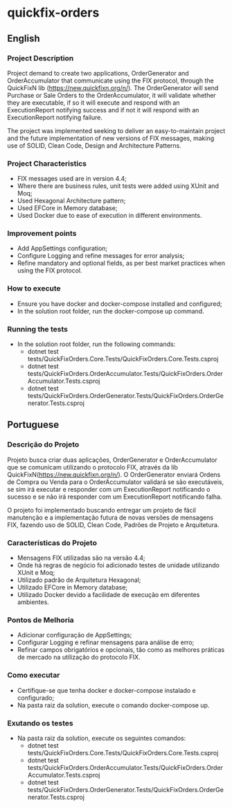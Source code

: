 # quickfix-orders

## English
### Project Description
Project demand to create two applications, OrderGenerator and OrderAccumulator that communicate using the FIX protocol, through the QuickFixN lib (https://new.quickfixn.org/n/).
The OrderGenerator will send Purchase or Sale Orders to the OrderAccumulator, it will validate whether they are executable, if so it will execute and respond with an ExecutionReport notifying success and if not it will respond with an ExecutionReport notifying failure.

The project was implemented seeking to deliver an easy-to-maintain project and the future implementation of new versions of FIX messages, making use of SOLID, Clean Code, Design and Architecture Patterns.

### Project Characteristics
* FIX messages used are in version 4.4;
* Where there are business rules, unit tests were added using XUnit and Moq;
* Used Hexagonal Architecture pattern;
* Used EFCore in Memory database;
* Used Docker due to ease of execution in different environments.

### Improvement points
* Add AppSettings configuration;
* Configure Logging and refine messages for error analysis;
* Refine mandatory and optional fields, as per best market practices when using the FIX protocol.

### How to execute
* Ensure you have docker and docker-compose installed and configured;
* In the solution root folder, run the docker-compose up command.

### Running the tests
* In the solution root folder, run the following commands:
    * dotnet test tests/QuickFixOrders.Core.Tests/QuickFixOrders.Core.Tests.csproj
    * dotnet test tests/QuickFixOrders.OrderAccumulator.Tests/QuickFixOrders.OrderAccumulator.Tests.csproj
    * dotnet test tests/QuickFixOrders.OrderGenerator.Tests/QuickFixOrders.OrderGenerator.Tests.csproj

## Portuguese
### Descrição do Projeto

Projeto busca criar duas aplicações, OrderGenerator e OrderAccumulator que se comunicam utilizando o protocolo FIX, através da lib QuickFixN(https://new.quickfixn.org/n/).
O OrderGenerator enviará Ordens de Compra ou Venda para o OrderAccumulator validará se são executáveis, se sim irá executar e responder com um ExecutionReport notificando o sucesso e se não irá responder com um ExecutionReport notificando falha.

O projeto foi implementado buscando entregar um projeto de fácil manutenção e a implementação futura de novas versões de mensagens FIX, fazendo uso de SOLID, Clean Code, Padrões de Projeto e Arquitetura.

### Características do Projeto
* Mensagens FIX utilizadas são na versão 4.4;
* Onde há regras de negócio foi adicionado testes de unidade utilizando XUnit e Moq;
* Utilizado padrão de Arquitetura Hexagonal;
* Utilizado EFCore in Memory database;
* Utilizado Docker devido a facilidade de execução em diferentes ambientes.

### Pontos de Melhoria
* Adicionar configuração de AppSettings;
* Configurar Logging e refinar mensagens para análise de erro;
* Refinar campos obrigatórios e opcionais, tão como as melhores práticas de mercado na utilização do protocolo FIX.

### Como executar
* Certifique-se que tenha docker e docker-compose instalado e configurado;
* Na pasta raiz da solution, execute o comando docker-compose up.

### Exutando os testes
* Na pasta raiz da solution, execute os seguintes comandos:
    * dotnet test tests/QuickFixOrders.Core.Tests/QuickFixOrders.Core.Tests.csproj
    * dotnet test tests/QuickFixOrders.OrderAccumulator.Tests/QuickFixOrders.OrderAccumulator.Tests.csproj
    * dotnet test tests/QuickFixOrders.OrderGenerator.Tests/QuickFixOrders.OrderGenerator.Tests.csproj